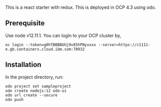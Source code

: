 This is a react starter with redux. This is deployed in OCP 4.3 using odo.

## Prerequisite

Use node v12.11.1.
You can login to your OCP cluster by,

```
oc login --token=g0hTBBBBUUj9v85hPNyxxxx --server=https://c1111-e.gb.containers.cloud.ibm.com:78932
```

## Installation

In the project directory, run:

```
odo project set sampleproject
odo create nodejs:12 odo-ui
odo url create --secure
odo push
```
